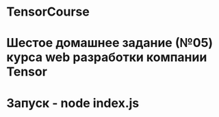 # TensorCourse
# Шестое домашнее задание (№05) курса web разработки компании Tensor 
# Запуск - node index.js

